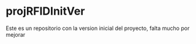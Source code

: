 # projRFIDInitVer
Este es un repositorio con la version inicial del proyecto, falta mucho por mejorar

